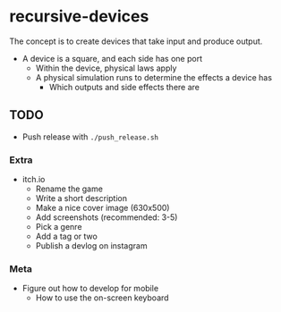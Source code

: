 # recursive-devices

The concept is to create devices that take input and produce output.

- A device is a square, and each side has one port
  - Within the device, physical laws apply
  - A physical simulation runs to determine the effects a device has
    - Which outputs and side effects there are

## TODO

- Push release with `./push_release.sh`

### Extra

- itch.io
  - Rename the game
  - Write a short description
  - Make a nice cover image (630x500)
  - Add screenshots (recommended: 3-5)
  - Pick a genre
  - Add a tag or two
  - Publish a devlog on instagram

### Meta

- Figure out how to develop for mobile
  - How to use the on-screen keyboard
